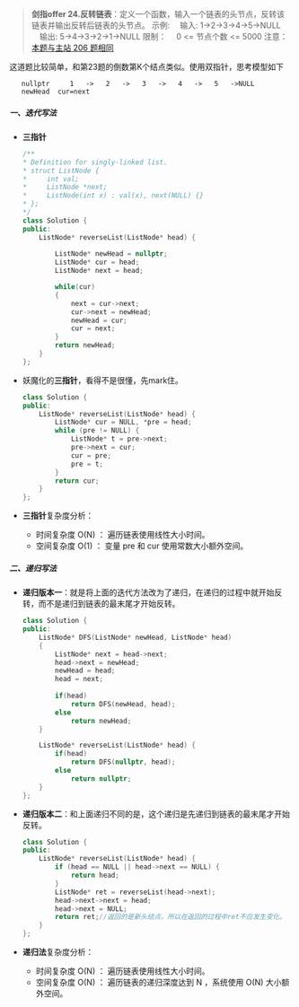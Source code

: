 >**剑指offer 24.反转链表**：定义一个函数，输入一个链表的头节点，反转该链表并输出反转后链表的头节点。
>示例:
>　输入: 1->2->3->4->5->NULL
>　输出: 5->4->3->2->1->NULL
>限制：
>　0 <= 节点个数 <= 5000
>注意：[本题与主站 206 题相同](https://leetcode-cn.com/problems/reverse-linked-list/)

这道题比较简单，和第23题的倒数第K个结点类似。使用双指针，思考模型如下

```shell
   nullptr     1   ->   2   ->   3   ->   4   ->   5   ->NULL
   newHead  cur=next  
```

##### 一、迭代写法

- **三指针**

    ```C++
    /**
    * Definition for singly-linked list.
    * struct ListNode {
    *     int val;
    *     ListNode *next;
    *     ListNode(int x) : val(x), next(NULL) {}
    * };
    */
    class Solution {
    public:
        ListNode* reverseList(ListNode* head) {
            
            ListNode* newHead = nullptr;
            ListNode* cur = head;
            ListNode* next = head;

            while(cur)
            {
                next = cur->next;
                cur->next = newHead;
                newHead = cur;
                cur = next;
            }
            return newHead;
        }
    };
    ```

- 妖魔化的**三指针**，看得不是很懂，先mark住。

    ```C++
    class Solution {
    public:
        ListNode* reverseList(ListNode* head) {
            ListNode* cur = NULL, *pre = head;
            while (pre != NULL) {
                ListNode* t = pre->next;
                pre->next = cur;
                cur = pre;
                pre = t;
            }
            return cur;
        }
    };
    ```

- **三指针**复杂度分析：
  - 时间复杂度 O(N) ： 遍历链表使用线性大小时间。
  - 空间复杂度 O(1) ： 变量 pre 和 cur 使用常数大小额外空间。

##### 二、递归写法

- **递归版本一**：就是将上面的迭代方法改为了递归，在递归的过程中就开始反转，而不是递归到链表的最末尾才开始反转。

    ```C++
    class Solution {
    public:
        ListNode* DFS(ListNode* newHead, ListNode* head)
        {
            ListNode* next = head->next;
            head->next = newHead;
            newHead = head;
            head = next;
            
            if(head)
                return DFS(newHead, head);
            else
                return newHead;
        }

        ListNode* reverseList(ListNode* head) {
            if(head)
                return DFS(nullptr, head);
            else
                return nullptr;
        }
    };
    ```

- **递归版本二**：和上面递归不同的是，这个递归是先递归到链表的最末尾才开始反转。

    ```C++
    class Solution {
    public:
        ListNode* reverseList(ListNode* head) {
            if (head == NULL || head->next == NULL) {
                return head;
            }
            ListNode* ret = reverseList(head->next);
            head->next->next = head;
            head->next = NULL;
            return ret;//返回的是新头结点，所以在返回的过程中ret不应发生变化。
        }
    };
    ```

- **递归法**复杂度分析：
  - 时间复杂度 O(N) ： 遍历链表使用线性大小时间。
  - 空间复杂度 O(N) ： 遍历链表的递归深度达到 N ，系统使用 O(N) 大小额外空间。
